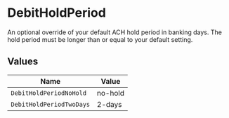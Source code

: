 # DebitHoldPeriod

An optional override of your default ACH hold period in banking days. The hold period must be longer than or equal to your default setting.


## Values

| Name                     | Value                    |
| ------------------------ | ------------------------ |
| `DebitHoldPeriodNoHold`  | no-hold                  |
| `DebitHoldPeriodTwoDays` | 2-days                   |